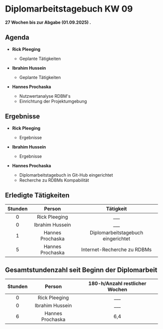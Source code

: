 
# Diplomarbeitstagebuch KW 09

**27 Wochen bis zur Abgabe (01.09.2025) .**

## Agenda

* **Rick Pleeging**
    * Geplante Tätigkeiten

* **Ibrahim Hussein**
    * Geplante Tätigkeiten

* **Hannes Prochaska**
    * Nutzwertanalyse RDBM's
    * Einrichtung der Projektumgebung

## Ergebnisse

* **Rick Pleeging**
    * Ergebnisse

* **Ibrahim Hussein**
    * Ergebnisse

* **Hannes Prochaska**
    * Diplomarbeitstagebuch in Git-Hub eingerichtet
    * Recherche zu RDBMs Kompabilität

## Erledigte Tätigkeiten

| Stunden | Person | Tätigkeit |
| :-----: | :----: | :-------: |
| 0 | Rick Pleeging | ___ |
| 0 | Ibrahim Hussein | ___ |
| 1 | Hannes Prochaska | Diplomarbeitstagebuch eingerichtet |
| 5 | Hannes Prochaska | Internet-Recherche zu RDBMs |

## Gesamtstundenzahl seit Beginn der Diplomarbeit

| Stunden | Person | 180-h/Anzahl restlicher Wochen |
| :-----: | :----: | :-------: |
| 0 | Rick Pleeging | ___ |
| 0 | Ibrahim Hussein | ___ |
| 6 | Hannes Prochaska | 6,4 |
